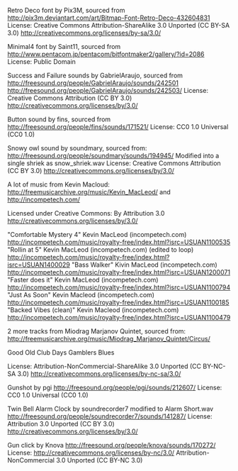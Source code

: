 Retro Deco font by Pix3M, sourced from
http://pix3m.deviantart.com/art/Bitmap-Font-Retro-Deco-432604831
License:
Creative Commons Attribution-ShareAlike 3.0 Unported (CC BY-SA 3.0)
http://creativecommons.org/licenses/by-sa/3.0/

Minimal4 font by Saint11, sourced from
http://www.pentacom.jp/pentacom/bitfontmaker2/gallery/?id=2086
License:
Public Domain

Success and Failure sounds by GabrielAraujo, sourced from
http://freesound.org/people/GabrielAraujo/sounds/242501
http://freesound.org/people/GabrielAraujo/sounds/242503/
License:
Creative Commons Attribution (CC BY 3.0)
http://creativecommons.org/licenses/by/3.0/

Button sound by fins, sourced from
http://freesound.org/people/fins/sounds/171521/
License:
CC0 1.0 Universal (CC0 1.0)

Snowy owl sound by soundmary, sourced from:
http://freesound.org/people/soundmary/sounds/194945/
Modified into a single shriek as snow_shriek.wav
License:
Creative Commons Attribution (CC BY 3.0)
http://creativecommons.org/licenses/by/3.0/


A lot of music from Kevin Macloud:
http://freemusicarchive.org/music/Kevin_MacLeod/
and
http://incompetech.com/

Licensed under Creative Commons: By Attribution 3.0
http://creativecommons.org/licenses/by/3.0/

"Comfortable Mystery 4" Kevin MacLeod (incompetech.com) http://incompetech.com/music/royalty-free/index.html?isrc=USUAN1100535
"Rollin at 5" Kevin MacLeod (incompetech.com) (edited to loop) http://incompetech.com/music/royalty-free/index.html?isrc=USUAN1400029
"Bass Walker" Kivin MacLeod (incompetech.com) http://incompetech.com/music/royalty-free/index.html?isrc=USUAN1200071
"Faster does it" Kevin MacLeod (incompetech.com) http://incompetech.com/music/royalty-free/index.html?isrc=USUAN1100794
"Just As Soon" Kevin Macleod (incompetech.com) http://incompetech.com/music/royalty-free/index.html?isrc=USUAN1100185
"Backed Vibes (clean)" Kevin Macleod (incompetech.com) http://incompetech.com/music/royalty-free/index.html?isrc=USUAN1100479

2 more tracks from Miodrag Marjanov Quintet, sourced from:
http://freemusicarchive.org/music/Miodrag_Marjanov_Quintet/Circus/

Good Old Club Days
Gamblers Blues

License:
Attribution-NonCommercial-ShareAlike 3.0 Unported (CC BY-NC-SA 3.0)
http://creativecommons.org/licenses/by-nc-sa/3.0/



Gunshot by pgi
http://freesound.org/people/pgi/sounds/212607/
License:
CC0 1.0 Universal (CC0 1.0)

Twin Bell Alarm Clock by soundrecorder7
modified to Alarm Short.wav
http://freesound.org/people/soundrecorder7/sounds/141287/
License:
Attribution 3.0 Unported (CC BY 3.0)
http://creativecommons.org/licenses/by/3.0/

Gun click by Knova
http://freesound.org/people/knova/sounds/170272/
License:
http://creativecommons.org/licenses/by-nc/3.0/
Attribution-NonCommercial 3.0 Unported (CC BY-NC 3.0)
